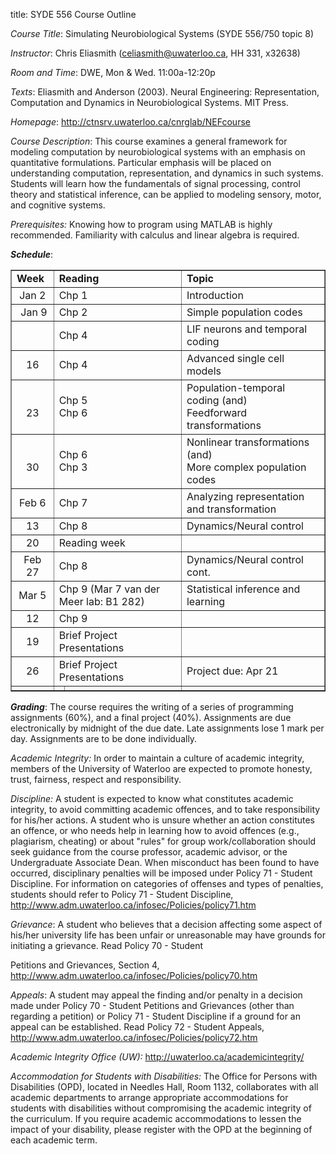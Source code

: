 title: SYDE 556 Course Outline

_Course Title_: Simulating Neurobiological Systems (SYDE 556/750 topic 8)

_Instructor_: Chris Eliasmith ([celiasmith@uwaterloo.ca](mailto:celiasmith@uwaterloo.ca), HH
331, x32638)

_Room and Time_: DWE, Mon & Wed. 11:00a-12:20p

_Texts_: Eliasmith and Anderson (2003). Neural Engineering: Representation, Computation
and Dynamics in Neurobiological Systems. MIT Press.

_Homepage_: http://ctnsrv.uwaterloo.ca/cnrglab/NEFcourse

_Course Description_: This course examines a general framework for modeling
computation by neurobiological systems with an emphasis on quantitative
formulations. Particular emphasis will be placed on understanding computation,
representation, and dynamics in such systems. Students will learn how the
fundamentals of signal processing, control theory and statistical inference,
can be applied to modeling sensory, motor, and cognitive systems.

_Prerequisites:_ Knowing how to program using MATLAB is highly recommended.
Familiarity with calculus and linear algebra is required.

**_Schedule_**:

<table border=1 cellspacing=1 cellpadding=2>
<tr> 
  <td width=57 ><b>Week</b></td>
  <td colspan=2 ><b>Reading</b></td>
  <td  width=292><b>Topic</b></td>
</tr>
<tr> 
  <td > 
    <div align="center">Jan
      2</div></td>
  <td colspan=2 > 
    Chp 1</td>
  <td > 
    Introduction</td>
</tr>
<tr> 
  <td > 
    <div align="center">&nbsp;Jan 9</div></td>
  <td colspan=2 > 
    Chp 2</td>
  <td > 
    Simple population codes</td>
</tr>
<tr> 
  <td > 
    <div align="center"></div></td>
  <td colspan=2 >Chp 4</td>
  <td >LIF neurons and temporal coding</td>
</tr>
<tr> 
  <td > 
    <div align="center">16</div></td>
  <td colspan=2 > 
    Chp 4 </td>
  <td > 
    Advanced single cell models</td>
</tr>
<tr> 
  <td > 
    <div align="center"><br>
  23</div></td>
  <td colspan=2 > 
    Chp 5<br>
    Chp 6</td>
  <td > 
    Population-temporal coding 
      (and)<br>
        Feedforward transformations </td>
</tr>
<tr> 
  <td > 
    <div align="center"><br>
  30</div></td>
  <td colspan=2 >Chp 6<br>
    Chp 3 </td>
  <td > 
    Nonlinear transformations (and)<br>
    More complex population codes </td>
</tr>
<tr> 
  <td > 
    <div align="center">Feb 6</div></td>
  <td colspan=2 > 
    Chp 7</td>
  <td > 
    Analyzing representation and transformation</td>
</tr>
<tr>
  <td ><div align="center">13</div></td>
  <td colspan=2 >Chp 8</td>
  <td >Dynamics/Neural control</td>
</tr>
<tr> 
  <td > 
    <div align="center">20 </div></td>
  <td colspan=2 > 
    Reading week</td>
  <td >&nbsp;</td>
</tr>
<tr>
  <td > <div align="center">Feb 27</div></td>
  <td colspan=2 >Chp 8 </td>
  <td >Dynamics/Neural control cont. </td>
</tr>
<tr> 
  <td > 
    <div align="center">Mar 5</div></td>
  <td colspan=2 >Chp 9 (Mar 7 van der Meer lab: B1 282)</td>
  <td >Statistical inference 
  and learning</td>
</tr>
<tr> 
  <td > 
    <div align="center">12</div></td>
  <td colspan=2 > 
    Chp 9 </td>
  <td ><br></td>
</tr>
<tr>
  <td ><div align="center">19</div></td>
  <td colspan=2 >Brief Project
  Presentations</td>
  <td >&nbsp;</td>
</tr>
<tr> 
  <td >
    <div align="center">26</div></td>
  <td colspan=2 >Brief Project
        Presentations</td>
  <td >Project
        due: Apr 21</td>
</tr>
<tr height=0> 
  <td width=57></td>
  <td width=0></td>
  <td width=252></td>
  <td></td>
</tr>
</table>

**_Grading_**: The course requires the writing of a series of programming assignments (60%), and a final project (40%). Assignments are due electronically by midnight of the due date. Late assignments lose 1 mark per day. Assignments are to be done individually.

_Academic Integrity:_ In order to maintain a culture of academic integrity,
members of the University of Waterloo are expected to promote honesty, trust,
fairness, respect and responsibility.

_Discipline:_ A student is expected to know what constitutes academic
integrity, to avoid committing academic offences, and to take responsibility
for his/her actions. A student who is unsure whether an action constitutes an
offence, or who needs help in learning how to avoid offences (e.g.,
plagiarism, cheating) or about "rules" for group work/collaboration should
seek guidance from the course professor, academic advisor, or the
Undergraduate Associate Dean. When misconduct has been found to have occurred,
disciplinary penalties will be imposed under Policy 71 - Student Discipline.
For information on categories of offenses and types of penalties, students
should refer to Policy 71 - Student Discipline,
http://www.adm.uwaterloo.ca/infosec/Policies/policy71.htm

_Grievance_: A student who believes that a decision affecting some aspect of
his/her university life has been unfair or unreasonable may have grounds for
initiating a grievance. Read Policy 70 - Student

Petitions and Grievances, Section 4,
http://www.adm.uwaterloo.ca/infosec/Policies/policy70.htm

_Appeals_: A student may appeal the finding and/or penalty in a decision made
under Policy 70 - Student Petitions and Grievances (other than regarding a
petition) or Policy 71 - Student Discipline if a ground for an appeal can be
established. Read Policy 72 - Student Appeals,
http://www.adm.uwaterloo.ca/infosec/Policies/policy72.htm

_Academic Integrity Office (UW):_ http://uwaterloo.ca/academicintegrity/

_Accommodation for Students with Disabilities:_ The Office for Persons with
Disabilities (OPD), located in Needles Hall, Room 1132, collaborates with all
academic departments to arrange appropriate accommodations for students with
disabilities without compromising the academic integrity of the curriculum. If
you require academic accommodations to lessen the impact of your disability,
please register with the OPD at the beginning of each academic term.
